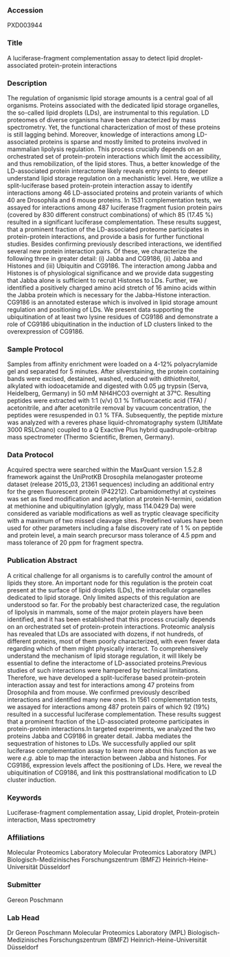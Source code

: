 ### Accession
PXD003944

### Title
A luciferase-fragment complementation assay to detect lipid droplet-associated protein-protein interactions

### Description
The regulation of organismic lipid storage amounts is a central goal of all organisms. Proteins associated with the dedicated lipid storage organelles, the so-called lipid droplets (LDs), are instrumental to this regulation. LD proteomes of diverse organisms have been characterized by mass spectrometry. Yet, the functional characterization of most of these proteins is still lagging behind. Moreover, knowledge of interactions among LD-associated proteins is sparse and mostly limited to proteins involved in mammalian lipolysis regulation. This process crucially depends on an orchestrated set of protein-protein interactions which limit the accessibility, and thus remobilization, of the lipid stores. Thus, a better knowledge of the LD-associated protein interactome likely reveals entry points to deeper understand lipid storage regulation on a mechanistic level. Here, we utilize a split-luciferase based protein-protein interaction assay to identify interactions among 46 LD-associated proteins and protein variants of which 40 are Drosophila and 6 mouse proteins. In 1531 complementation tests, we assayed for interactions among 487 luciferase fragment fusion protein pairs (covered by 830 different construct combinations) of which 85 (17.45 %) resulted in a significant luciferase complementation. These results suggest, that a prominent fraction of the LD-associated proteome participates in protein-protein interactions, and provide a basis for further functional studies. Besides confirming previously described interactions, we identified several new protein interaction pairs. Of these, we characterize the following three in greater detail: (i) Jabba and CG9186, (ii) Jabba and Histones and (iii) Ubiquitin and CG9186. The interaction among Jabba and Histones is of physiological significance and we provide data suggesting that Jabba alone is sufficient to recruit Histones to LDs. Further, we identified a positively charged amino acid stretch of 16 amino acids within the Jabba protein which is necessary for the Jabba-Histone interaction. CG9186 is an annotated esterase which is involved in lipid storage amount regulation and positioning of LDs. We present data supporting the ubiquitination of at least two lysine residues of CG9186 and demonstrate a role of CG9186 ubiquitination in the induction of LD clusters linked to the overexpression of CG9186.

### Sample Protocol
Samples from affinity enrichment were loaded on a 4-12% polyacrylamide gel and separated for 5 minutes. After silverstaining, the protein containing bands were excised, destained, washed, reduced with dithiothreitol, alkylated with iodoacetamide and digested with 0.05 µg trypsin (Serva, Heidelberg, Germany) in 50 mM NH4HCO3 overnight at 37°C. Resulting peptides were extracted with 1:1 (v/v) 0.1 % Trifluorcacetic acid (TFA) / acetonitrile, and after acetonitrile removal by vacuum concentration, the peptides were resuspended in 0.1 % TFA. Subsequently, the peptide mixture was analyzed with a reveres phase liquid-chromatography system (UltiMate 3000 RSLCnano) coupled to a Q Exactive Plus hybrid quadrupole-orbitrap mass spectrometer (Thermo Scientific, Bremen, Germany).

### Data Protocol
Acquired spectra were searched within the MaxQuant version 1.5.2.8 framework against the UniProtKB Drosophila melanogaster proteome dataset (release 2015_03, 21361 sequences) including an additional entry for the green fluorescent protein (P42212). Carbamidomethyl at cysteines was set as fixed modification and acetylation at protein N-termini, oxidation at methionine and ubiquitinylation (glygly, mass 114.0429 Da) were considered as variable modifications as well as tryptic cleavage specificity with a maximum of two missed cleavage sites. Predefined values have been used for other parameters including a false discovery rate of 1 % on peptide and protein level, a main search precursor mass tolerance of 4.5 ppm and mass tolerance of 20 ppm for fragment spectra.

### Publication Abstract
A critical challenge for all organisms is to carefully control the amount of lipids they store. An important node for this regulation is the protein coat present at the surface of lipid droplets (LDs), the intracellular organelles dedicated to lipid storage. Only limited aspects of this regulation are understood so far. For the probably best characterized case, the regulation of lipolysis in mammals, some of the major protein players have been identified, and it has been established that this process crucially depends on an orchestrated set of protein-protein interactions. Proteomic analysis has revealed that LDs are associated with dozens, if not hundreds, of different proteins, most of them poorly characterized, with even fewer data regarding which of them might physically interact. To comprehensively understand the mechanism of lipid storage regulation, it will likely be essential to define the interactome of LD-associated proteins.Previous studies of such interactions were hampered by technical limitations. Therefore, we have developed a split-luciferase based protein-protein interaction assay and test for interactions among 47 proteins from Drosophila and from mouse. We confirmed previously described interactions and identified many new ones. In 1561 complementation tests, we assayed for interactions among 487 protein pairs of which 92 (19%) resulted in a successful luciferase complementation. These results suggest that a prominent fraction of the LD-associated proteome participates in protein-protein interactions.In targeted experiments, we analyzed the two proteins Jabba and CG9186 in greater detail. Jabba mediates the sequestration of histones to LDs. We successfully applied our split luciferase complementation assay to learn more about this function as we were <i>e.g.</i> able to map the interaction between Jabba and histones. For CG9186, expression levels affect the positioning of LDs. Here, we reveal the ubiquitination of CG9186, and link this posttranslational modification to LD cluster induction.

### Keywords
Luciferase-fragment complementation assay, Lipid droplet, Protein-protein interaction, Mass spectrometry

### Affiliations
Molecular Proteomics Laboratory
Molecular Proteomics Laboratory (MPL) Biologisch-Medizinisches Forschungszentrum (BMFZ) Heinrich-Heine-Universität Düsseldorf

### Submitter
Gereon Poschmann

### Lab Head
Dr Gereon Poschmann
Molecular Proteomics Laboratory (MPL) Biologisch-Medizinisches Forschungszentrum (BMFZ) Heinrich-Heine-Universität Düsseldorf


